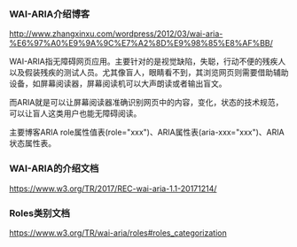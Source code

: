 ### WAI-ARIA介绍博客
<http://www.zhangxinxu.com/wordpress/2012/03/wai-aria-%E6%97%A0%E9%9A%9C%E7%A2%8D%E9%98%85%E8%AF%BB/>

WAI-ARIA指无障碍网页应用。主要针对的是视觉缺陷，失聪，行动不便的残疾人以及假装残疾的测试人员。尤其像盲人，眼睛看不到，其浏览网页则需要借助辅助设备，如屏幕阅读器，屏幕阅读机可以大声朗读或者输出盲文。

而ARIA就是可以让屏幕阅读器准确识别网页中的内容，变化，状态的技术规范，可以让盲人这类用户也能无障碍阅读。

主要博客ARIA role属性值表(role="xxx")、ARIA属性表(aria-xxx="xxx")、ARIA状态属性表。


### WAI-ARIA的介绍文档
<https://www.w3.org/TR/2017/REC-wai-aria-1.1-20171214/>

### Roles类别文档
<https://www.w3.org/TR/wai-aria/roles#roles_categorization>